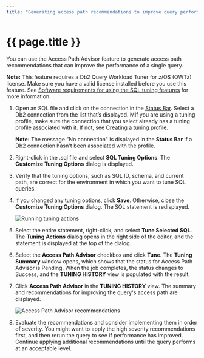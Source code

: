 ```yaml
---
title: "Generating access path recommendations to improve query performance (Access Path Advisor)"
---
```


# {{ page.title }}

You can use the Access Path Advisor feature to generate access path recommendations that can improve the performance of a single query. 

**Note:** This feature requires a Db2 Query Workload Tuner for z/OS (QWTz) license. Make sure you have a valid license installed before you use this feature. See [Software requirements for using the SQL tuning features]({{site.baseurl}}/docs/tuning-sql-queries/sql-tuning-requirements.html) for more information.

1. Open an SQL file and click on the connection in the [Status Bar](https://code.visualstudio.com/docs/getstarted/userinterface). Select a Db2 connection from the list that’s displayed. MIf you are using a tuning profile, make sure the connection that you select already has a tuning profile associated with it. If not, see [Creating a tuning profile]({{site.baseurl}}/docs/tuning-sql-queries/setting-up-a-tuning-environment.html#optional-creating-a-tuning-profile).

   **Note:** The message "No connection" is displayed in the **Status Bar** if a Db2 connection hasn't been associated with the profile.
   
3. Right-click in the .sql file and select **SQL Tuning Options**. The **Customize Tuning Options** dialog is displayed.

4. Verify that the tuning options, such as SQL ID, schema, and current path, are correct for the environment in which you want to tune SQL queries.

5. If you changed any tuning options, click **Save**. Otherwise, close the **Customize Tuning Options** dialog. The SQL statement is redisplayed.

   ![Running tuning actions]({{site.baseurl}}/assets/images/tuning-common-actions.gif)

6. Select the entire statement, right-click, and select **Tune Selected SQL**. The **Tuning Actions** dialog opens in the right side of the editor, and the statement is displayed at the top of the dialog.

7. Select the **Access Path Advisor** checkbox and click **Tune**. The **Tuning Summary** window opens, which shows that the status for Access Path Advisor is Pending. When the job completes, the status changes to Success, and the **TUNING HISTORY** view is populated with the result.

8. Click **Access Path Advisor** in the **TUNING HISTORY** view. The summary and recommendations for improving the query's access path are displayed.

   ![Access Path Advisor recommendations]({{site.baseurl}}/assets/images/tuning-access-path-advisor-recommendations.gif)

9. Evaluate the recommendations and consider implementing them in order of severity. You might want to apply the high severity recommendations first, and then rerun the query to see if performance has improved. Continue applying additional recommendations until the query performs at an acceptable level.
